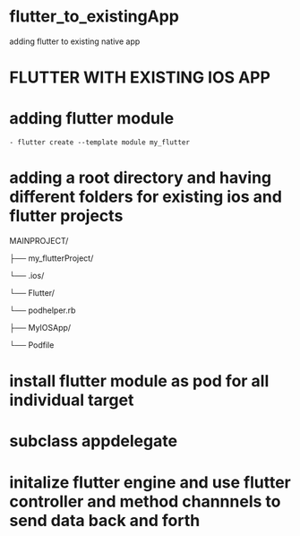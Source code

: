 # flutter_to_existingApp
adding flutter to existing native app

# FLUTTER WITH EXISTING IOS APP
  # adding flutter module
    - flutter create --template module my_flutter
  # adding a root directory and having different folders for existing ios and flutter projects 
  
   MAINPROJECT/
    
├── my_flutterProject/

   └── .ios/

   └── Flutter/

   └── podhelper.rb

├── MyIOSApp/
  
   └── Podfile
  # install flutter module as pod for all individual target
  # subclass appdelegate
  # initalize flutter engine and use flutter controller and method channnels to send data back and forth 
